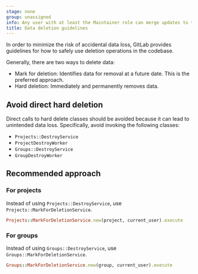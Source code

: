 ```yaml
---
stage: none
group: unassigned
info: Any user with at least the Maintainer role can merge updates to this content. For details, see https://docs.gitlab.com/ee/development/development_processes.html#development-guidelines-review.
title: Data deletion guidelines
---
```


In order to minimize the risk of accidental data loss, GitLab provides guidelines for how to safely use deletion operations in the codebase.

Generally, there are two ways to delete data:

- Mark for deletion: Identifies data for removal at a future date. This is the preferred approach.
- Hard deletion: Immediately and permanently removes data.

## Avoid direct hard deletion

Direct calls to hard delete classes should be avoided because it can lead to unintended data loss.
Specifically, avoid invoking the following classes:

- `Projects::DestroyService`
- `ProjectDestroyWorker`
- `Groups::DestroyService`
- `GroupDestroyWorker`

## Recommended approach

### For projects

Instead of using `Projects::DestroyService`, use `Projects::MarkForDeletionService`.

```ruby
Projects::MarkForDeletionService.new(project, current_user).execute
```

### For groups

Instead of using `Groups::DestroyService`, use `Groups::MarkForDeletionService`.

```ruby
Groups::MarkForDeletionService.new(group, current_user).execute
```
